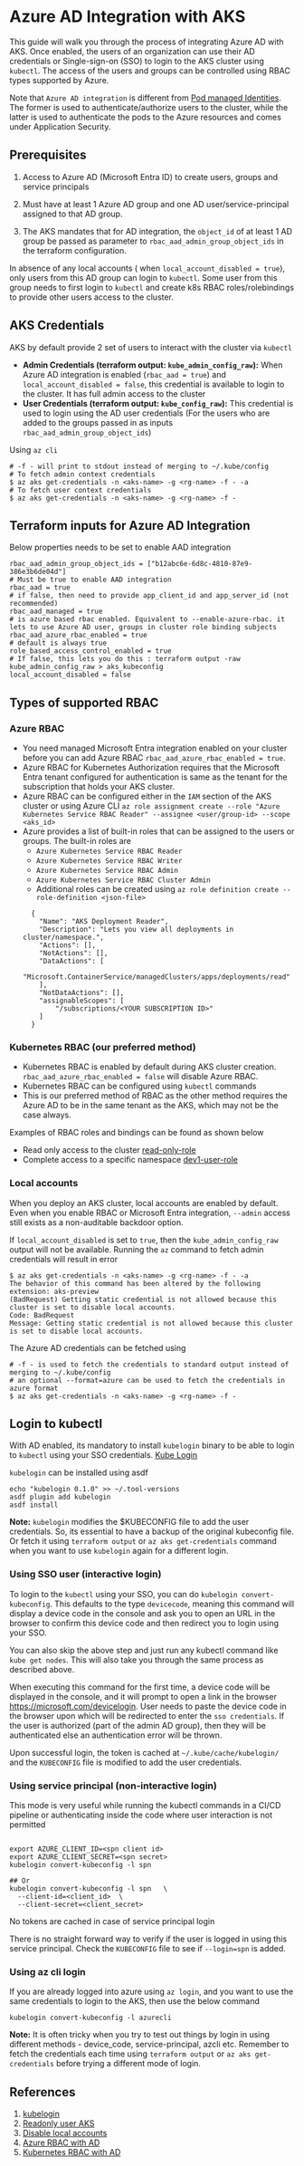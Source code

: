 # Azure AD Integration with AKS

This guide will walk you through the process of integrating Azure AD with AKS. Once enabled, the users of an organization
can use their AD credentials or Single-sign-on (SSO) to login to the AKS cluster using `kubectl`. The access of the users and groups can be
controlled using RBAC types supported by Azure.

Note that `Azure AD integration` is different from [Pod managed Identities](https://learn.microsoft.com/en-us/azure/aks/use-azure-ad-pod-identity). The former is used to authenticate/authorize users to the cluster,
while the latter is used to authenticate the pods to the Azure resources and comes under Application Security.

## Prerequisites

1. Access to Azure AD (Microsoft Entra ID) to create users, groups and service principals

2. Must have at least 1 Azure AD group and one AD user/service-principal assigned to that AD group.

3. The AKS mandates that for AD integration, the `object_id` of at least 1 AD group be passed as parameter to `rbac_aad_admin_group_object_ids` in the terraform configuration.

In absence of any local accounts ( when `local_account_disabled = true`), only users from this AD group can login to `kubectl`.
Some user from this group needs to first login to `kubectl` and create k8s RBAC roles/rolebindings to provide other users access to the cluster.


## AKS Credentials
AKS by default provide 2 set of users to interact with the cluster via `kubectl`

- **Admin Credentials (terraform output: `kube_admin_config_raw`):** When Azure AD integration is enabled (`rbac_aad = true`) and `local_account_disabled = false`, this credential is available to login to the cluster. It has full admin access to the cluster
- **User Credentials (terraform output: `kube_config_raw`):** This credential is used to login using the AD user credentials (For the users who are added to the groups passed in as inputs `rbac_aad_admin_group_object_ids`)

Using `az cli`

```shell
# -f - will print to stdout instead of merging to ~/.kube/config
# To fetch admin context credentials
$ az aks get-credentials -n <aks-name> -g <rg-name> -f - -a
# To fetch user context credentials
$ az aks get-credentials -n <aks-name> -g <rg-name> -f -
```
## Terraform inputs for Azure AD Integration

Below properties needs to be set to enable AAD integration
```hcl
rbac_aad_admin_group_object_ids = ["b12abc6e-6d8c-4810-87e9-386e3b6de04d"]
# Must be true to enable AAD integration
rbac_aad = true
# if false, then need to provide app_client_id and app_server_id (not recommended)
rbac_aad_managed = true
# is azure based rbac enabled. Equivalent to --enable-azure-rbac. it lets to use Azure AD user, groups in cluster role binding subjects
rbac_aad_azure_rbac_enabled = true
# default is always true
role_based_access_control_enabled = true
# If false, this lets you do this : terraform output -raw kube_admin_config_raw > aks_kubeconfig
local_account_disabled = false
```

## Types of supported RBAC

### Azure RBAC
- You need managed Microsoft Entra integration enabled on your cluster before you can add Azure RBAC `rbac_aad_azure_rbac_enabled = true`.
- Azure RBAC for Kubernetes Authorization requires that the Microsoft Entra tenant configured for authentication is same as the tenant for the subscription that holds your AKS cluster.
- Azure RBAC can be configured either in the `IAM` section of the AKS cluster or using Azure CLI `az role assignment create --role "Azure Kubernetes Service RBAC Reader" --assignee <user/group-id> --scope <aks_id>`
- Azure provides a list of built-in roles that can be assigned to the users or groups. The built-in roles are
  - `Azure Kubernetes Service RBAC Reader`
  - `Azure Kubernetes Service RBAC Writer`
  - `Azure Kubernetes Service RBAC Admin`
  - `Azure Kubernetes Service RBAC Cluster Admin`
  - Additional roles can be created using `az role definition create --role-definition <json-file>`
  ```
    {
      "Name": "AKS Deployment Reader",
      "Description": "Lets you view all deployments in cluster/namespace.",
      "Actions": [],
      "NotActions": [],
      "DataActions": [
          "Microsoft.ContainerService/managedClusters/apps/deployments/read"
      ],
      "NotDataActions": [],
      "assignableScopes": [
          "/subscriptions/<YOUR SUBSCRIPTION ID>"
      ]
    }
  ```
### Kubernetes RBAC (our preferred method)

- Kubernetes RBAC is enabled by default during AKS cluster creation. `rbac_aad_azure_rbac_enabled = false` will disable Azure RBAC.
- Kubernetes RBAC can be configured using `kubectl` commands
- This is our preferred method of RBAC as the other method requires the Azure AD to be in the same tenant as the AKS, which may not be the case always.

Examples of RBAC roles and bindings can be found as shown below
- Read only access to the cluster [read-only-role](./read-only-role.yaml)
- Complete access to a specific namespace [dev1-user-role](./dev1-user-role.yaml)


### Local accounts

When you deploy an AKS cluster, local accounts are enabled by default. Even when you enable RBAC or Microsoft Entra integration,
`--admin` access still exists as a non-auditable backdoor option.


If `local_account_disabled` is set to `true`, then the `kube_admin_config_raw` output will not be available.
Running the `az` command to fetch admin credentials will result in error
```shell
$ az aks get-credentials -n <aks-name> -g <rg-name> -f - -a
The behavior of this command has been altered by the following extension: aks-preview
(BadRequest) Getting static credential is not allowed because this cluster is set to disable local accounts.
Code: BadRequest
Message: Getting static credential is not allowed because this cluster is set to disable local accounts.
```

The Azure AD credentials can be fetched using

```shell
# -f - is used to fetch the credentials to standard output instead of merging to ~/.kube/config
# an optional --format=azure can be used to fetch the credentials in azure format
$ az aks get-credentials -n <aks-name> -g <rg-name> -f -
```


## Login to kubectl

With AD enabled, its mandatory to install `kubelogin` binary to be able to login to `kubectl` using your SSO credentials. [Kube Login](https://azure.github.io/kubelogin/concepts/login-modes/sp.html)

`kubelogin` can be installed using asdf

```
echo "kubelogin 0.1.0" >> ~/.tool-versions
asdf plugin add kubelogin
asdf install
```

**Note:**  `kubelogin` modifies the $KUBECONFIG file to add the user credentials. So, its essential to have a backup of the original kubeconfig file.
Or fetch it using `terraform output` or `az aks get-credentials` command when you want to use `kubelogin` again for a different login.

### Using SSO user (interactive login)

To login to the `kubectl` using your SSO, you can  do `kubelogin convert-kubeconfig`. This defaults to the type `devicecode`, meaning this command will display
a device code in the console and ask you to open an URL in the browser to confirm this device code and then redirect you to login using your SSO.

You can also skip the above step and just run any kubectl command like `kube get nodes`. This will also take you through the same process as described above.

When executing this command for the first time, a device code will be displayed in the console, and it will prompt to open a link in the browser https://microsoft.com/devicelogin.
User needs to paste the device code in the browser upon which will be redirected to enter the `sso credentials`.
If the user is authorized (part of the admin AD group), then they will be authenticated else an authentication error will be thrown.

Upon successful login, the token is cached at `~/.kube/cache/kubelogin/` and the `KUBECONFIG` file is modified to add the user credentials.

### Using service principal (non-interactive login)

This mode is very useful while running the kubectl commands in a CI/CD pipeline or authenticating inside the code where
user interaction is not permitted

```shell

export AZURE_CLIENT_ID=<spn client id>
export AZURE_CLIENT_SECRET=<spn secret>
kubelogin convert-kubeconfig -l spn

## Or
kubelogin convert-kubeconfig -l spn   \
  --client-id=<client_id>  \
  --client-secret=<client_secret>
```
No tokens are cached in case of service principal login

There is no straight forward way to verify if the user is logged in using this service principal.
Check the `KUBECONFIG` file to see if `--login=spn` is added.


### Using az cli login

If you are already logged into azure using `az login`, and you want to use the same credentials to login to the AKS, then use the below command
```
kubelogin convert-kubeconfig -l azurecli
```

**Note:** It is often tricky when you try to test out things by login in using different methods - device_code, service-principal, azcli etc.
Remember to fetch the credentials each time using `terraform output` or `az aks get-credentials` before trying a different mode of login.

## References
1. [kubelogin](https://azure.github.io/kubelogin/concepts/login-modes.html)
2. [Readonly user AKS](https://stacksimplify.com/azure-aks/kubernetes-clusterrole-rolebinding-with-azure-aks/)
3. [Disable local accounts](https://learn.microsoft.com/en-us/azure/aks/manage-local-accounts-managed-azure-ad)
4. [Azure RBAC with AD](https://learn.microsoft.com/en-us/azure/aks/manage-azure-rbac)
5. [Kubernetes RBAC with AD](https://learn.microsoft.com/en-us/azure/aks/azure-ad-rbac?tabs=portal)
